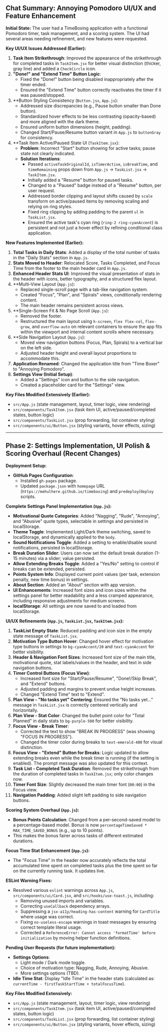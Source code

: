 ## Chat Summary: Annoying Pomodoro UI/UX and Feature Enhancement

**Initial State:** The user had a TimeBoxing application with a functional Pomodoro timer, task management, and a scoring system. The UI had several areas needing refinement, and new features were requested.

**Key UI/UX Issues Addressed (Earlier):**

1.  **Task Item Strikethrough**: Improved the appearance of the strikethrough for completed tasks in `TaskItem.jsx` for better visual distinction (thicker, gray line) and added a `CheckCircle` icon.
2.  **"Done!" and "Extend Time" Button Logic**: 
    *   Fixed the "Done!" button being disabled inappropriately after the timer ended.
    *   Ensured the "Extend Time" button correctly reactivates the timer if it was paused/stopped.
3.  **Button Styling Consistency (`Button.jsx`, `App.js`):
    *   Addressed size discrepancies (e.g., Pause button smaller than Done button).
    *   Standardized hover effects to be less contrasting (opacity-based) and more aligned with the dark theme.
    *   Ensured uniform button dimensions (height, padding).
    *   Changed Start/Pause/Resume button variant in `App.js` to `buttonGray` for consistency.
4.  **Task Item Active/Paused State UI (`TaskItem.jsx`):
    *   **Problem**: Incorrect "Start" button showing for active tasks; pause state not clearly indicated.
    *   **Solution Iterations**:
        *   Passed `activeTaskOriginalId`, `isTimerActive`, `isBreakTime`, and `timeRemaining` props down from `App.js` -> `TaskList.jsx` -> `TaskItem.jsx`.
        *   Initially added a "Resume" button for paused tasks.
        *   Changed to a "Paused" badge instead of a "Resume" button, per user request.
        *   Addressed border clipping and layout shifts caused by `scale` transform on active/paused items by removing scaling and relying on ring styles.
        *   Fixed ring clipping by adding padding to the parent `ul` in `TaskList.jsx`.
        *   Ensured the active task's cyan ring (`ring-2 ring-cyanAccent`) is persistent and not just a hover effect by refining conditional class application.

**New Features Implemented (Earlier):**

1.  **Total Tasks in Daily Stats**: Added a display of the total number of tasks in the "Daily Stats" section in `App.js`.
2.  **Stats Moved to Header**: Relocated Score, Tasks Completed, and Focus Time from the footer to the main header card in `App.js`.
3.  **Enhanced Header Stats UI**: Improved the visual presentation of stats in the header with icons, better typography, and a structured flex layout.
4.  **Multi-View Layout (`App.js`):
    *   Replaced single-scroll page with a tab-like navigation system.
    *   Created "Focus", "Plan", and "Spirals" views, conditionally rendering content.
    *   The main header remains persistent across views.
5.  **Single-Screen Fit & No Page Scroll (`App.js`):
    *   Removed the footer.
    *   Restructured the main layout using `h-screen`, `flex flex-col`, `flex-grow`, and `overflow-auto` on relevant containers to ensure the app fits within the viewport and internal content scrolls where necessary.
6.  **Side Navigation Layout (`App.js`):
    *   Moved view navigation buttons (Focus, Plan, Spirals) to a vertical bar on the left side.
    *   Adjusted header height and overall layout proportions to accommodate this.
7.  **Application Renamed**: Changed the application title from "Time Boxer" to "Annoying Pomodoro".
8.  **Settings View (Initial Setup)**:
    *   Added a "Settings" icon and button to the side navigation.
    *   Created a placeholder card for the "Settings" view.

**Key Files Modified Extensively (Earlier):**

*   `src/App.js` (state management, layout, timer logic, view rendering)
*   `src/components/TaskItem.jsx` (task item UI, active/paused/completed states, button logic)
*   `src/components/TaskList.jsx` (prop forwarding, list container styling)
*   `src/components/ui/Button.jsx` (styling variants, hover effects, sizing)

---

## Phase 2: Settings Implementation, UI Polish & Scoring Overhaul (Recent Changes)

**Deployment Setup:**

*   **GitHub Pages Configuration**: 
    *   Installed `gh-pages` package.
    *   Updated `package.json` with `homepage` URL (`https://mehulhere.github.io/timeboxing`) and `predeploy`/`deploy` scripts.

**Complete Settings Panel Implementation (`App.js`):**

*   **Motivational Quote Categories**: Added "Nagging", "Rude", "Annoying", and "Abusive" quote types, selectable in settings and persisted in localStorage.
*   **Theme Toggle**: Implemented Light/Dark theme switching, saved to localStorage, and dynamically applied to the `body`.
*   **Sound Notifications Toggle**: Added a setting to enable/disable sound notifications, persisted in localStorage.
*   **Break Duration Slider**: Users can now set the default break duration (1-15 minutes) via a slider; value persisted.
*   **Allow Extending Breaks Toggle**: Added a "Yes/No" setting to control if breaks can be extended, persisted.
*   **Points System Info**: Displayed current point values (per task, extension penalty, new time bonus) in settings.
*   **About Section**: Added an "About" section with app version.
*   **UI Enhancements**: Increased font sizes and icon sizes within the settings panel for better readability and a less cramped appearance, including responsive adjustments for medium screens.
*   **localStorage**: All settings are now saved to and loaded from localStorage.

**UI/UX Refinements (`App.js`, `TaskList.jsx`, `TaskItem.jsx`):**

1.  **TaskList Empty State**: Reduced padding and icon size in the empty state message of `TaskList.jsx`.
2.  **Motivation Type Button Hover**: Changed hover effect for motivation type buttons in settings to `bg-cyanAccent/20` and `text-cyanAccent` for better visibility.
3.  **Header & Navigation Font Sizes**: Increased font size of the main title, motivational quote, stat labels/values in the header, and text in side navigation buttons.
4.  **Timer Control Buttons (Focus View)**:
    *   Increased font size for "Start/Pause/Resume", "Done!/Skip Break", and "Extend" buttons.
    *   Adjusted padding and margins to prevent undue height increases.
    *   Changed "Extend Time" text to "Extend".
5.  **Plan View - "No tasks yet" Centering**: Ensured the "No tasks yet..." message in `TaskList.jsx` is correctly centered vertically and horizontally.
6.  **Plan View - Stat Color**: Changed the bullet point color for "Total Planned" in daily stats to `bg-purple-500` for better visibility.
7.  **Focus View - Break Timer**: 
    *   Corrected the text to show "BREAK IN PROGRESS" (was showing "FOCUS IN PROGRESS").
    *   Changed the timer color during breaks to `text-emerald-400` for visual distinction.
8.  **Focus View - "Extend" Button for Breaks**: Logic updated to allow extending breaks even while the break timer is running (if the setting is enabled). The prompt message was also updated for this context.
9.  **Task List - Completed Task Duration**: Removed the strikethrough from the duration of completed tasks in `TaskItem.jsx`; only color changes now.
10. **Timer Font Size**: Slightly decreased the main timer font (`00:00`) in the Focus view.
11. **Navigation Padding**: Added slight left padding to side navigation buttons.

**Scoring System Overhaul (`App.js`):**

*   **Bonus Points Calculation**: Changed from a per-second-saved model to a percentage-based model. Bonus is now `percentageTimeSaved * MAX_TIME_SAVED_BONUS` (e.g., up to 10 points).
*   This makes the bonus fairer across tasks of different estimated durations.

**Focus Time Stat Enhancement (`App.js`):**

*   The "Focus Time" in the header now accurately reflects the total accumulated time spent on completed tasks plus the time spent so far on the currently running task. It updates live.

**ESLint Warning Fixes:**

*   Resolved various `eslint` warnings across `App.js`, `src/components/ui/Card.jsx`, and `src/hooks/use-toast.js`, including:
    *   Removing unused imports and variables.
    *   Correcting `useCallback` dependency arrays.
    *   Suppressing a `jsx-a11y/heading-has-content` warning for `CardTitle` where usage was correct.
    *   Fixing `no-useless-escape` warnings in toast messages by ensuring correct template literal usage.
    *   Corrected a `ReferenceError: Cannot access 'formatTime' before initialization` by moving helper function definitions.

**Pending User Requests (for future implementation):**

*   **Settings Options**:
    *   Light mode / Dark mode toggle.
    *   Choice of motivation type: Nagging, Rude, Annoying, Abusive.
    *   More settings options (TBD).
*   **Idle Time Stat**: Display "Idle Time" in the header stats (calculated as: `currentTime - firstTaskStartTime + totalFocusTime`).

**Key Files Modified Extensively:**

*   `src/App.js` (state management, layout, timer logic, view rendering)
*   `src/components/TaskItem.jsx` (task item UI, active/paused/completed states, button logic)
*   `src/components/TaskList.jsx` (prop forwarding, list container styling)
*   `src/components/ui/Button.jsx` (styling variants, hover effects, sizing) 